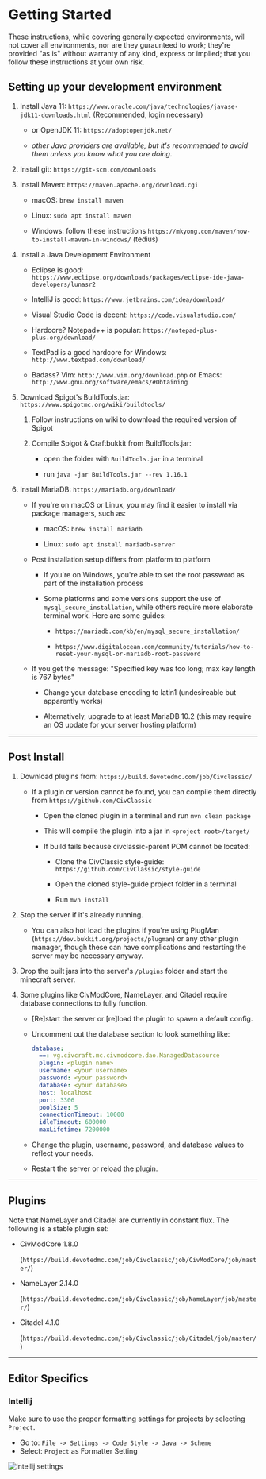 # Getting Started

These instructions, while covering generally expected environments, will not cover all environments, nor are they guraunteed to work; they're provided "as is" without warranty of any kind, express or implied; that you follow these instructions at your own risk.

## Setting up your development environment

1. Install Java 11: `https://www.oracle.com/java/technologies/javase-jdk11-downloads.html` (Recommended, login necessary)

	* or OpenJDK 11: `https://adoptopenjdk.net/`

	* *other Java providers are available, but it's recommended to avoid them unless you know what you are doing.*

2. Install git: `https://git-scm.com/downloads`

3. Install Maven: `https://maven.apache.org/download.cgi`

	* macOS: `brew install maven`

	* Linux: `sudo apt install maven`

	* Windows: follow these instructions `https://mkyong.com/maven/how-to-install-maven-in-windows/` (tedius)

4. Install a Java Development Environment

    * Eclipse is good: `https://www.eclipse.org/downloads/packages/eclipse-ide-java-developers/lunasr2`

    * IntelliJ is good: `https://www.jetbrains.com/idea/download/`

    * Visual Studio Code is decent: `https://code.visualstudio.com/`

    * Hardcore? Notepad++ is popular: `https://notepad-plus-plus.org/download/`

    * TextPad is a good hardcore for Windows: `http://www.textpad.com/download/`

    * Badass? Vim: `http://www.vim.org/download.php` or Emacs: `http://www.gnu.org/software/emacs/#Obtaining`

5. Download Spigot's BuildTools.jar: `https://www.spigotmc.org/wiki/buildtools/`

    1. Follow instructions on wiki to download the required version of Spigot

    2. Compile Spigot & Craftbukkit from BuildTools.jar:

        * open the folder with `BuildTools.jar` in a terminal

        * run `java -jar BuildTools.jar --rev 1.16.1`

6. Install MariaDB: `https://mariadb.org/download/`

	* If you're on macOS or Linux, you may find it easier to install via package managers, such as:

		* macOS: `brew install mariadb`

		* Linux: `sudo apt install mariadb-server`

	* Post installation setup differs from platform to platform

		* If you're on Windows, you're able to set the root password as part of the installation process

		* Some platforms and some versions support the use of `mysql_secure_installation`, while others require more elaborate terminal work. Here are some guides:

			* `https://mariadb.com/kb/en/mysql_secure_installation/`

			* `https://www.digitalocean.com/community/tutorials/how-to-reset-your-mysql-or-mariadb-root-password`

	* If you get the message: "Specified key was too long; max key length is 767 bytes"

		* Change your database encoding to latin1 (undesireable but apparently works)

		* Alternatively, upgrade to at least MariaDB 10.2 (this may require an OS update for your server hosting platform)

---

## Post Install

1. Download plugins from: `https://build.devotedmc.com/job/Civclassic/`

    * If a plugin or version cannot be found, you can compile them directly from `https://github.com/CivClassic`

        * Open the cloned plugin in a terminal and run `mvn clean package`

        * This will compile the plugin into a jar in `<project root>/target/`

        * If build fails because civclassic-parent POM cannot be located:

            * Clone the CivClassic style-guide: `https://github.com/CivClassic/style-guide`

            * Open the cloned style-guide project folder in a terminal

            * Run `mvn install`

2. Stop the server if it's already running.

    * You can also hot load the plugins if you're using PlugMan (`https://dev.bukkit.org/projects/plugman`) or any other plugin manager, though these can have complications and restarting the server may be necessary anyway.

3. Drop the built jars into the server's `/plugins` folder and start the minecraft server.

4. Some plugins like CivModCore, NameLayer, and Citadel require database connections to fully function.

    * [Re]start the server or [re]load the plugin to spawn a default config.

    * Uncomment out the database section to look something like:

        ```yaml
        database:
          ==: vg.civcraft.mc.civmodcore.dao.ManagedDatasource
          plugin: <plugin name>
          username: <your username>
          password: <your password>
          database: <your database>
          host: localhost
          port: 3306
          poolSize: 5
          connectionTimeout: 10000
          idleTimeout: 600000
          maxLifetime: 7200000
        ```

    * Change the plugin, username, password, and database values to reflect your needs.

    * Restart the server or reload the plugin.

---

## Plugins

Note that NameLayer and Citadel are currently in constant flux. The following is a stable plugin set:

* CivModCore 1.8.0

  (`https://build.devotedmc.com/job/Civclassic/job/CivModCore/job/master/`)

* NameLayer 2.14.0

  (`https://build.devotedmc.com/job/Civclassic/job/NameLayer/job/master/`)

* Citadel 4.1.0

  (`https://build.devotedmc.com/job/Civclassic/job/Citadel/job/master/`)
  
---

## Editor Specifics

### Intellij

Make sure to use the proper formatting settings for projects by selecting `Project`.
* Go to: `File -> Settings -> Code Style -> Java -> Scheme`
* Select: `Project` as Formatter Setting

![intellij settings](img/intellij_project_formatter_style.png)
